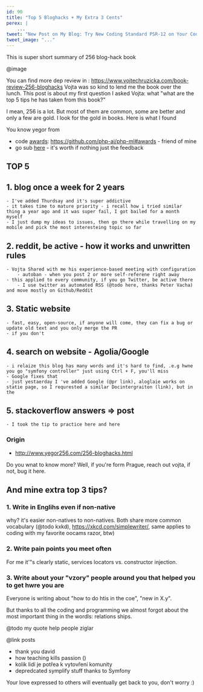 ```yaml
---
id: 90
title: "Top 5 Bloghacks + My Extra 3 Cents"
perex: |
    ...
tweet: "New Post on My Blog: Try New Coding Standard PSR-12 on Your Code"
tweet_image: "..."
--- 
```


This is super short summary of 256 blog-hack book

@image


You can find  more dep review in : https://www.vojtechruzicka.com/book-review-256-bloghacks
Vojta was so kind to lend me the book over the lunch. This post is about my first question I asked Vojta: what "what are the top 5 tips he has taken from this book?"

I mean, 256 is a lot. But most of them are common, some are better and only a few are gold. I look for the gold in books. Here is what I found   

You know yegor from

- code [awards](http://www.yegor256.com/award.html): https://github.com/php-ai/php-ml#awards - friend of mine 
- go sub [here](http://www.yegor256.com/award.html) - it's worth if nothing just the feedback




## TOP 5

## 1. blog once a week for  2 years
    - I've added Thurdsay and it's super addictive
    - it takes time to mature priority - i recall how i tried similar thing a year ago and it was super fail, I got bailed for a month myself
    - I just dump my ideas to issues, then go there while travelling on my mobile and pick the most interesteing topic so far

## 2. reddit, be active - how it works and unwritten rules
    - Vojta Shared with me his experience-based meeting with configuration
        - autoban - when you post 2 or more self-referene right away
    - this applied to every community, if you go Twitter, be active there
        - I use twitter as automated RSS (@todo here, thanks Peter Vacha) and move mostly on Github/Reddit 

## 3. Static website
    - fast, easy, open-source, if anyone will come, they can fix a bug or update old text and you only merge the PR
    - if you don't

## 4. search on website - Agolia/Google
    - i relaize this blog has many words and it's hard to find, .e.g hwne you go "symfony controller" just using Ctrl + F, you'll miss
    - Google fixes that
    - just yestaerday I 've added Google (@pr link), aloglaie works on statie page, so I requrested a similar Docintergraiton (link), but in the 
## 5. stackoverflow answers => post
    - I took the tip to practice here and here

### Origin

- http://www.yegor256.com/256-bloghacks.html  

Do you wnat to know more? Well, if you're form Prague, reach out vojta, if not, bug it here.



## And mine extra top 3 tips?

### 1. Write in Englihs even if non-native

why? it's easier non-natives to non-natives. Both share more common vocabulary (@todo kxkd), https://xkcd.com/simplewriter/, same applies to coding with my favorite oocams razor, btw)

### 2. Write  pain points you meet often 

For me it'"s clearly static, services locators vs. constructor injection.

### 3. Write about your "vzory" people around you that helped you to get hwre you are

Everyone is writing about "how to do htis in the coe", "new in X.y".

But thanks to all the coding and programming we almost forgot about the most important thing in the wordls: relations ships.

@todo my quote help people ziglar


@link posts
- thank you david
- how teaching kills passion ()
- kolik lidí je potřea k vytovření komunity
- depredcated symplify stuff thanks to Symfony

Your love expressed to others will eventually get back to you, don't worry :)

 